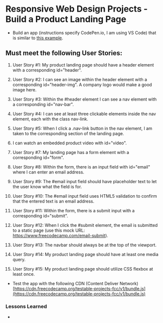 # Responsive Web Design Projects - Build a Product Landing Page

* Build an app (instructions specify CodePen.io, I am using VS Code) that is similar to [this example](https://codepen.io/freeCodeCamp/full/RKRbwL).

## Must meet the following User Stories:

1.	User Story #1: My product landing page should have a header element with a corresponding id="header".

2.	User Story #2: I can see an image within the header element with a corresponding id="header-img". A company logo would make a good image here.

3.	User Story #3: Within the #header element I can see a nav element with a corresponding id="nav-bar".

4.	User Story #4: I can see at least three clickable elements inside the nav element, each with the class nav-link.

5.	User Story #5: When I click a .nav-link button in the nav element, I am taken to the corresponding section of the landing page.

6.	I can watch an embedded product video with id="video".

7.	User Story #7: My landing page has a form element with a corresponding id="form".

8.	User Story #8: Within the form, there is an input field with id="email" where I can enter an email address.

9.  User Story #9: The #email input field should have placeholder text to let the user know what the field is for.

10. User Story #10: The #email input field uses HTML5 validation to confirm that the entered text is an email address.

11. User Story #11: Within the form, there is a submit input with a corresponding id="submit".

12. User Story #12: When I click the #submit element, the email is submitted to a static page (use this mock URL: https://www.freecodecamp.com/email-submit).

13. User Story #13: The navbar should always be at the top of the viewport.

14. User Story #14: My product landing page should have at least one media query.

15. User Story #15: My product landing page should utilize CSS flexbox at least once.

* Test the app with the following CDN (Content Deliver Network) [https://cdn.freecodecamp.org/testable-projects-fcc/v1/bundle.js](https://cdn.freecodecamp.org/testable-projects-fcc/v1/bundle.js)

### Lessons Learned

* 
 
